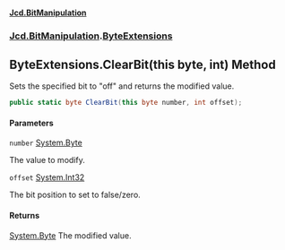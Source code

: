 #### [Jcd.BitManipulation](index.md 'index')

### [Jcd.BitManipulation](Jcd.BitManipulation.md 'Jcd.BitManipulation').[ByteExtensions](Jcd.BitManipulation.ByteExtensions.md 'Jcd.BitManipulation.ByteExtensions')

## ByteExtensions.ClearBit(this byte, int) Method

Sets the specified bit to "off" and returns the modified value.

```csharp
public static byte ClearBit(this byte number, int offset);
```

#### Parameters

<a name='Jcd.BitManipulation.ByteExtensions.ClearBit(thisbyte,int).number'></a>

`number` [System.Byte](https://docs.microsoft.com/en-us/dotnet/api/System.Byte 'System.Byte')

The value to modify.

<a name='Jcd.BitManipulation.ByteExtensions.ClearBit(thisbyte,int).offset'></a>

`offset` [System.Int32](https://docs.microsoft.com/en-us/dotnet/api/System.Int32 'System.Int32')

The bit position to set to false/zero.

#### Returns

[System.Byte](https://docs.microsoft.com/en-us/dotnet/api/System.Byte 'System.Byte')
The modified value.